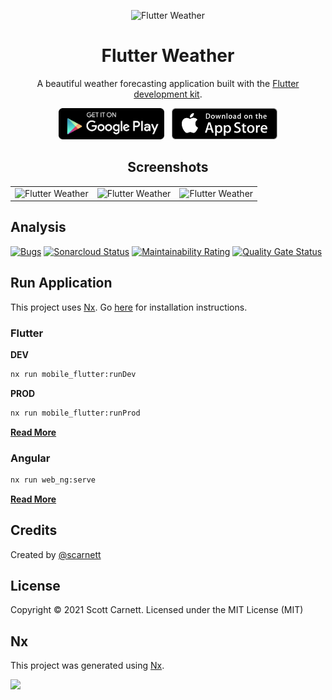 <p align="center">
  <img src="docs/images/logo.png" alt="Flutter Weather" width="200" />
</p>

<h1 align="center">Flutter Weather</h1>
<p align="center">A beautiful weather forecasting application built with the <a href="https://www.flutter.dev/" target="_blank">Flutter development kit</a>.</p>

<p align="center">
<a href="https://play.google.com/store/apps/details?id=io.flutter_weather.prod" target="_blank"><img src="docs/images/play_store.png" height="50" /></a>&nbsp;&nbsp;&nbsp;<a href="https://apps.apple.com/us/app/my-flutter-weather/id1550322379" target="_blank"><img src="docs/images/app_store.png"  height="50" /></a>
</p>

<h2 align="center">Screenshots</h2>
<table cellspacing="0" style="width:100%">
  <tbody>
    <tr>
      <td style="text-align:right"><img src="docs/images/screen1.png" alt="Flutter Weather" style="max-height:500px" /></td>
      <td style="text-align:center"><img src="docs/images/screen2.png" alt="Flutter Weather" style="max-height:500px" /></td>
      <td style="text-align:left"><img src="docs/images/screen3.png" alt="Flutter Weather" style="max-height:500px" /></td>
    </tr>
  </tbody>
</table>

## Analysis
[![Bugs](https://sonarcloud.io/api/project_badges/measure?project=scarnett_flutter_weather&metric=bugs)](https://sonarcloud.io/dashboard?id=scarnett_flutter_weather)
[![Sonarcloud Status](https://sonarcloud.io/api/project_badges/measure?project=scarnett_flutter_weather&metric=alert_status)](https://sonarcloud.io/dashboard?id=scarnett_flutter_weather)
[![Maintainability Rating](https://sonarcloud.io/api/project_badges/measure?project=scarnett_flutter_weather&metric=sqale_rating)](https://sonarcloud.io/dashboard?id=scarnett_flutter_weather)
[![Quality Gate Status](https://sonarcloud.io/api/project_badges/measure?project=scarnett_flutter_weather&metric=alert_status)](https://sonarcloud.io/dashboard?id=scarnett_flutter_weather)

## Run Application
This project uses <a href="https://nx.dev" target="_blank">Nx</a>. Go [here](https://nx.dev/latest/angular/getting-started/cli-overview) for installation instructions.

### Flutter

**DEV**
```bash
nx run mobile_flutter:runDev
```

**PROD**
```bash
nx run mobile_flutter:runProd
```
[**Read More**](apps/mobile_flutter/README.md)

### Angular
```bash
nx run web_ng:serve
```
[**Read More**](apps/web_ng/README.md)

## Credits
Created by [@scarnett](https://github.com/scarnett/)

## License
Copyright &copy; 2021 Scott Carnett. Licensed under the MIT License (MIT)

## Nx
<p>This project was generated using <a href="https://nx.dev" target="_blank">Nx</a>.</p>
<img src="https://raw.githubusercontent.com/nrwl/nx/master/images/nx-logo.png" width="100" />